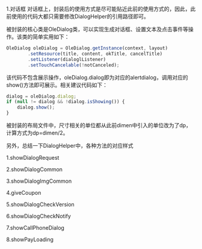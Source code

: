 1.对话框
对话框上，封装后的使用方式是尽可能贴近此前的使用方式的，因此，此前使用的代码大都只需要修改DialogHelper的引用路径即可。

被封装的核心类是OleDialog类，可以实现生成对话框、设置文本及点击事件等操作。该类的简单实用如下：
```javascript
OleDialog oleDialog = OleDialog.getInstance(context, layout)
        .setResource(title, content, okTitle, cancelTitle)
        .setListener(dialoglListener)
        .setTouchCancelable(!notCanceled);
```
该代码不包含展示操作，oleDialog.dialog即为对应的alertdialog，调用对应的show()方法即可展示。相关建议代码如下：
```javascript
dialog = oleDialog.dialog;
if (null != dialog && !dialog.isShowing()) {
    dialog.show();
}
```
被封装的布局文件中，尺寸相关的单位都从此前dimen中引入的单位改为了dp，计算方式为dp=dimen/2。

另外，总结一下DialogHelper中，各种方法的对应样式

1.showDialogRequest

2.showDialogCommon

3.showDialogImgCommon

4.giveCoupon

5.showDialogCheckVersion

6.showDialogCheckNotify

7.showCallPhoneDialog

8.showPayLoading

